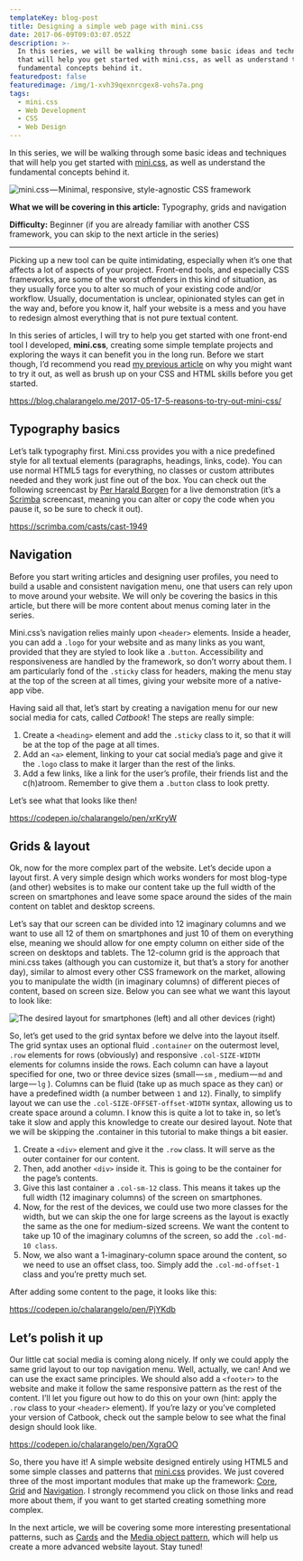 ```yaml
---
templateKey: blog-post
title: Designing a simple web page with mini.css
date: 2017-06-09T09:03:07.052Z
description: >-
  In this series, we will be walking through some basic ideas and techniques
  that will help you get started with mini.css, as well as understand the
  fundamental concepts behind it.
featuredpost: false
featuredimage: /img/1-xvh39qexnrcgex8-vohs7a.png
tags:
  - mini.css
  - Web Development
  - CSS
  - Web Design
---
```

In this series, we will be walking through some basic ideas and techniques that will help you get started with [mini.css](http://minicss.org/), as well as understand the fundamental concepts behind it.

![mini.css — Minimal, responsive, style-agnostic CSS framework](/img/1-xvh39qexnrcgex8-vohs7a.png "mini.css — Minimal, responsive, style-agnostic CSS framework")

**What we will be covering in this article:** Typography, grids and navigation

**Difficulty:** Beginner (if you are already familiar with another CSS framework, you can skip to the next article in the series)

- - -

Picking up a new tool can be quite intimidating, especially when it’s one that affects a lot of aspects of your project. Front-end tools, and especially CSS frameworks, are some of the worst offenders in this kind of situation, as they usually force you to alter so much of your existing code and/or workflow. Usually, documentation is unclear, opinionated styles can get in the way and, before you know it, half your website is a mess and you have to redesign almost everything that is not pure textual content.

In this series of articles, I will try to help you get started with one front-end tool I developed, **mini.css**, creating some simple template projects and exploring the ways it can benefit you in the long run. Before we start though, I’d recommend you read [my previous article](/2017-05-17-5-reasons-to-try-out-mini-css/) on why you might want to try it out, as well as brush up on your CSS and HTML skills before you get started.

https://blog.chalarangelo.me/2017-05-17-5-reasons-to-try-out-mini-css/

## Typography basics

Let’s talk typography first. Mini.css provides you with a nice predefined style for all textual elements (paragraphs, headings, links, code). You can use normal HTML5 tags for everything, no classes or custom attributes needed and they work just fine out of the box. You can check out the following screencast by [Per Harald Borgen](https://medium.com/@perborgen) for a live demonstration (it’s a [Scrimba](https://scrimba.com/) screencast, meaning you can alter or copy the code when you pause it, so be sure to check it out).

https://scrimba.com/casts/cast-1949

## Navigation

Before you start writing articles and designing user profiles, you need to build a usable and consistent navigation menu, one that users can rely upon to move around your website. We will only be covering the basics in this article, but there will be more content about menus coming later in the series.

Mini.css’s navigation relies mainly upon `<header>` elements. Inside a header, you can add a `.logo` for your website and as many links as you want, provided that they are styled to look like a `.button`. Accessibility and responsiveness are handled by the framework, so don’t worry about them. I am particularly fond of the `.sticky` class for headers, making the menu stay at the top of the screen at all times, giving your website more of a native-app vibe.

Having said all that, let’s start by creating a navigation menu for our new social media for cats, called _Catbook_! The steps are really simple:

1. Create a `<heading>` element and add the `.sticky` class to it, so that it will be at the top of the page at all times.
2. Add an `<a>` element, linking to your cat social media’s page and give it the `.logo` class to make it larger than the rest of the links.
3. Add a few links, like a link for the user’s profile, their friends list and the c(h)atroom. Remember to give them a `.button` class to look pretty.

Let’s see what that looks like then!

https://codepen.io/chalarangelo/pen/xrKryW

## Grids & layout

Ok, now for the more complex part of the website. Let’s decide upon a layout first. A very simple design which works wonders for most blog-type (and other) websites is to make our content take up the full width of the screen on smartphones and leave some space around the sides of the main content on tablet and desktop screens.

Let’s say that our screen can be divided into 12 imaginary columns and we want to use all 12 of them on smartphones and just 10 of them on everything else, meaning we should allow for one empty column on either side of the screen on desktops and tablets. The 12-column grid is the approach that mini.css takes (although you can customize it, but that’s a story for another day), similar to almost every other CSS framework on the market, allowing you to manipulate the width (in imaginary columns) of different pieces of content, based on screen size. Below you can see what we want this layout to look like:

![The desired layout for smartphones (left) and all other devices (right)](/img/1-7bdiicfw522nttn5vemhiq.png "The desired layout for smartphones (left) and all other devices (right)")

So, let’s get used to the grid syntax before we delve into the layout itself. The grid syntax uses an optional fluid `.container` on the outermost level, `.row` elements for rows (obviously) and responsive `.col-SIZE-WIDTH` elements for columns inside the rows. Each column can have a layout specified for one, two or three device sizes (small — `sm` , medium — `md` and large — `lg` ). Columns can be fluid (take up as much space as they can) or have a predefined width (a number between `1` and `12`). Finally, to simplify layout we can use the `.col-SIZE-OFFSET-offset-WIDTH` syntax, allowing us to create space around a column. I know this is quite a lot to take in, so let’s take it slow and apply this knowledge to create our desired layout. Note that we will be skipping the .container in this tutorial to make things a bit easier.

1. Create a `<div>` element and give it the `.row` class. It will serve as the outer container for our content.
2. Then, add another `<div>` inside it. This is going to be the container for the page’s contents.
3. Give this last container a `.col-sm-12` class. This means it takes up the full width (12 imaginary columns) of the screen on smartphones.
4. Now, for the rest of the devices, we could use two more classes for the width, but we can skip the one for large screens as the layout is exactly the same as the one for medium-sized screens. We want the content to take up 10 of the imaginary columns of the screen, so add the `.col-md-10 class`.
5. Now, we also want a 1-imaginary-column space around the content, so we need to use an offset class, too. Simply add the `.col-md-offset-1` class and you’re pretty much set.

After adding some content to the page, it looks like this:

https://codepen.io/chalarangelo/pen/PjYKdb

## Let’s polish it up

Our little cat social media is coming along nicely. If only we could apply the same grid layout to our top navigation menu. Well, actually, we can! And we can use the exact same principles. We should also add a `<footer>` to the website and make it follow the same responsive pattern as the rest of the content. I’ll let you figure out how to do this on your own (hint: apply the `.row` class to your `<header>` element). If you’re lazy or you’ve completed your version of Catbook, check out the sample below to see what the final design should look like.

https://codepen.io/chalarangelo/pen/XgraOO

So, there you have it! A simple website designed entirely using HTML5 and some simple classes and patterns that [mini.css](http://minicss.org/) provides. We just covered three of the most important modules that make up the framework: [Core](http://minicss.org/core), [Grid](http://minicss.org/grid) and [Navigation](http://minicss.org/navigation). I strongly recommend you click on those links and read more about them, if you want to get started creating something more complex.

In the next article, we will be covering some more interesting presentational patterns, such as [Cards](http://minicss.org/card) and the [Media object pattern](http://minicss.org/grid#media-object), which will help us create a more advanced website layout. Stay tuned!
